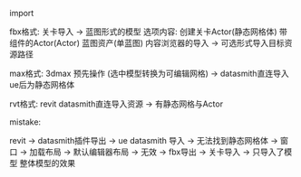 import

fbx格式: 
    关卡导入 -> 蓝图形式的模型
    选项内容:
    创建关卡Actor(静态网格体)
    带组件的Actor(Actor)
    蓝图资产(单蓝图)
    内容浏览器的导入 -> 可选形式导入目标资源路径

max格式:
    3dmax 预先操作 (选中模型转换为可编辑网格) -> datasmith直连导入ue后为静态网格体

rvt格式:
    revit datasmith直连导入资源 -> 有静态网格与Actor

mistake:

revit -> datasmith插件导出 -> ue datasmith 导入
-> 无法找到静态网格体 -> 窗口 -> 加载布局 -> 默认编辑器布局 -> 无效
-> fbx导出 -> 关卡导入 -> 只导入了模型 整体模型的效果




